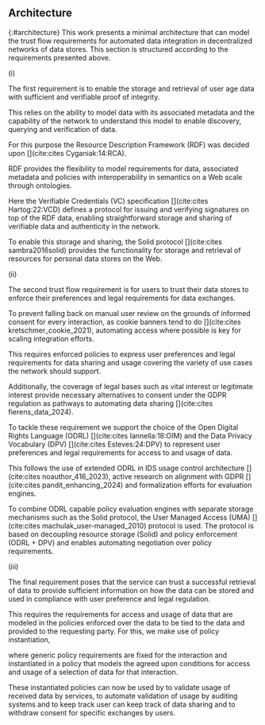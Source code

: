 ## Architecture
{:#architecture}
This work presents a minimal 
architecture that can model the trust
flow requirements for automated
data integration in decentralized
networks of data stores.
This section is structured 
according to the requirements
presented above.

<!-- <br/> -->
(i) 
<!-- The data requirement -->
The first requirement is to enable 
the storage and retrieval 
of user age data with sufficient 
and verifiable proof of integrity.
<!-- is dependent on the modeling  -->
This relies on the ability to
model data with its associated 
metadata and the capability of 
the network to understand this 
model to enable discovery,
querying and verification of data.
<!-- What choices did we make? -->
<!-- 1. RDF to model data -->
For this purpose the Resource
Description Framework (RDF)
was decided upon
[](cite:cites Cyganiak:14:RCA).
<!-- Why RDF? -->
RDF provides the flexibility to
model requirements for data, 
associated metadata and policies
with interoperability in 
semantics on a Web scale 
through ontologies.
<!-- 2. VCs to model data authenticity as associated metadata -->
Here the Verifiable Credentials
(VC) specification [](cite:cites
Hartog:22:VCD) defines a protocol
for issuing and verifying signatures
on top of the RDF data, enabling 
straightforward storage and sharing
of verifiable data and 
authenticity in the network.
<!-- 3. Solid for identity and data storage. -->
To enable this storage and sharing,
the Solid protocol 
[](cite:cites sambra2016solid)
provides the functionality for 
storage and retrieval of resources
for personal data stores on the Web.

(ii)
<!-- Requirement -->
The second trust flow requirement is 
for users to trust their data stores
to enforce their preferences and legal 
requirements for data exchanges.
<!-- prevent manual review -->
To prevent falling back on manual
user review on the grounds of informed
consent for every interaction, 
as cookie banners tend to do 
[](cite:cites kretschmer_cookie_2021),
automating access where possible is 
key for scaling integration efforts.
<!-- Modeling requirement -->
This requires enforced policies to express 
user preferences and legal requirements 
for data sharing and usage 
covering the variety of use cases 
the network should support.
<!-- Other bases -->
Additionally, the coverage of 
legal bases such as vital interest 
or legitimate interest provide 
necessary alternatives to consent
under the GDPR regulation as
pathways to automating
data sharing [](cite:cites fierens_data_2024).
<!-- ODRL and DPV -->
To tackle these requirement we support 
the choice of the Open Digital Rights 
Language (ODRL) [](cite:cites Iannella:18:OIM) 
and the Data Privacy Vocabulary (DPV) 
[](cite:cites Esteves:24:DPV) to 
represent user preferences and legal
requirements for access to and usage of data.
<!-- backing up the claim -->
This follows the use of extended ODRL 
in IDS usage control architecture 
[](cite:cites noauthor_416_2023),
active research on alignment with GDPR
[] (cite:cites pandit_enhancing_2024)
and formalization efforts for evaluation engines.
<!--  -->
To combine ODRL capable policy evaluation engines
with separate storage mechanisms such as 
the Solid protocol, the User Managed Access
(UMA) [](cite:cites machulak_user-managed_2010)
protocol is used.
The protocol is based on decoupling
resource storage (Solid) 
and policy enforcement (ODRL + DPV)
and enables automating negotiation 
over policy requirements.

<!-- <br/> -->
(iii) 
<!-- Requirement of automated trust in usage -->
The final requirement poses that the
service can trust a successful retrieval
of data to provide sufficient information
on how the data can be stored and used 
in compliance with user preference
and legal regulation.
<!-- Policy instantiation! -->
This requires the requirements for access 
and usage of data that are modeled in the
policies enforced over the data to be
tied to the data and provided to the 
requesting party.
For this, we make use of policy instantiation,
<!-- todo: citation for policy instantiation? -->
where generic policy requirements are fixed 
for the interaction and instantiated
in a policy that models the agreed upon conditions
for access and usage of a selection of data
for that interaction.
<!-- Uses of these instantiations -->
These instantiated policies can now be used
by to validate usage of received data by 
services,
to automate validation of usage by auditing 
systems
and to keep track  user can keep track 
of data sharing and to withdraw consent 
for specific exchanges by users.
